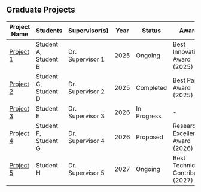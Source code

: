 ## Graduate Projects

| Project Name | Students | Supervisor(s) | Year | Status | Awards | Project Details |
|-------------|----------|--------------|------|--------|--------|----------------|
| [Project 1](https://github.com/your-repo/project-1) | Student A, Student B | Dr. Supervisor 1 | 2025 | Ongoing | Best Innovation Award (2025) | [Details](https://github.com/your-repo/project-1/wiki) |
| [Project 2](https://github.com/your-repo/project-2) | Student C, Student D | Dr. Supervisor 2 | 2025 | Completed | Best Paper Award (2025) | [Details](https://github.com/your-repo/project-2/wiki) |
| [Project 3](https://github.com/your-repo/project-3) | Student E | Dr. Supervisor 3 | 2026 | In Progress | - | [Details](https://github.com/your-repo/project-3/wiki) |
| [Project 4](https://github.com/your-repo/project-4) | Student F, Student G | Dr. Supervisor 4 | 2026 | Proposed | Research Excellence Award (2026) | [Details](https://github.com/your-repo/project-4/wiki) |
| [Project 5](https://github.com/your-repo/project-5) | Student H | Dr. Supervisor 5 | 2027 | Ongoing | Best Technical Contribution (2027) | [Details](https://github.com/your-repo/project-5/wiki) |

